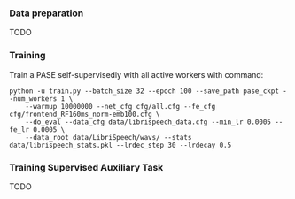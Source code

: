 ### Data preparation

TODO

### Training

Train a PASE self-supervisedly with all active workers with command:

```
python -u train.py --batch_size 32 --epoch 100 --save_path pase_ckpt --num_workers 1 \
	--warmup 10000000 --net_cfg cfg/all.cfg --fe_cfg cfg/frontend_RF160ms_norm-emb100.cfg \
	--do_eval --data_cfg data/librispeech_data.cfg --min_lr 0.0005 --fe_lr 0.0005 \
	--data_root data/LibriSpeech/wavs/ --stats data/librispeech_stats.pkl --lrdec_step 30 --lrdecay 0.5
```

### Training Supervised Auxiliary Task

TODO

